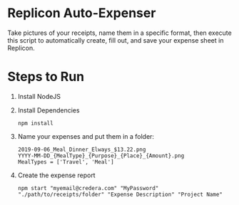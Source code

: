 # Replicon Auto-Expenser

Take pictures of your receipts, name them in a specific format, then execute this script to automatically create, fill out, and save your expense sheet in Replicon.

# Steps to Run

1. Install NodeJS
2. Install Dependencies

   `npm install`

3. Name your expenses and put them in a folder:

   ```
   2019-09-06_Meal_Dinner_Elways_$13.22.png
   YYYY-MM-DD_{MealType}_{Purpose}_{Place}_{Amount}.png
   MealTypes = ['Travel', 'Meal']
   ```

4. Create the expense report

   `npm start "myemail@credera.com" "MyPassword" "./path/to/receipts/folder" "Expense Description" "Project Name"`
